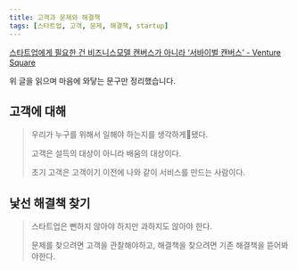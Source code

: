 ```yaml
---
title: 고객과 문제와 해결책
tags: [스타트업, 고객, 문제, 해결책, startup]
---
```


[스타트업에게 필요한 건 비즈니스모델 캔버스가 아니라 ‘서바이벌 캔버스’ - Venture Square](http://www.venturesquare.net/519241)

위 글을 읽으며 마음에 와닿는 문구만 정리했습니다.

## 고객에 대해

> 우리가 누구를 위해서 일해야 하는지를 생각하게됐다.
>
> 고객은 설득의 대상이 아니라 배움의 대상이다.
>
> 초기 고객은 고객이기 이전에 나와 같이 서비스를 만드는 사람이다.

## 낯선 해결책 찾기

> 스타트업은 뻔하지 않아야 하지만 과하지도 않아야 한다.
>
> 문제를 찾으려면 고객을 관찰해야하고, 해결책을 찾으려면 기존 해결책을 뜯어봐야한다.
